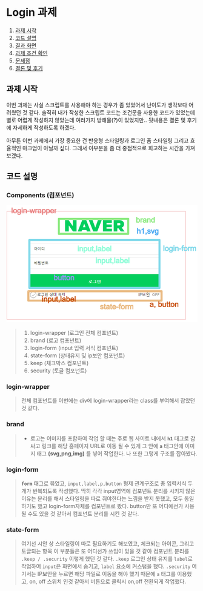 # Login 과제

1. [과제 시작](#과제-시작)
2. [코드 설명](#코드-설명)
3. [결과 화면](#결과-화면)
4. [과제 조건 확인](#과제-조건-확인)
5. [문제점](#문제점)
6. [결론 및 후기](#결론-및-후기)

## 과제 시작

이번 과제는 사실 스크립트를 사용해야 하는 경우가 좀 있었어서 난이도가 생각보다 어려웠던 것 같다.
솔직히 내가 작성한 스크립트 코드는 조건문을 사용한 코드가 있었는데 별로 어렵게 작성하지 않았는데 여러가지 방해물(?)이 있었지만.. 뒷내용은 결론 및 후기에 자세하게 작성하도록 하겠다.

아무튼 이번 과제에서 가장 중요한 건 반응형 스타일링과 로그인 폼 스타일링 그리고 효율적인 마크업이 아닐까 싶다. 그래서 이부분을 좀 더 중점적으로 회고하는 시간을 가져 보겠다.

## 코드 설명

### Components (컴포넌트)

<img src="./images/code.png">

> 1. login-wrapper (로그인 전체 컴포넌트)
> 2. brand (로고 컴포넌트)
> 3. login-form (input 입력 서식 컴포넌트)
> 4. state-form (상태유지 및 ip보안 컴포넌트)
> 5. keep (체크박스 컴포넌트)
> 6. security (토글 컴포넌트)

### login-wrapper

> 전체 컴포넌트를 이번에는 div에 login-wrapper라는 class를 부여해서 잡았던 것 같다.

### brand

> - 로고는 이미지를 포함하여 작업 할 때는 주로 웹 사이트 내에서 **`h1`** 태그로 감싸고 링크를 해당 홈페이지 URL로 이동 될 수 있게 그 안에 **`a`** 태그안에 이미지 태그 **(svg,png,img)** 를 넣어 작업한다. 나 또한 그렇게 구조를 잡아봤다.

### login-form

> **`form`** 태그로 묶었고, `input,label,p,button` 형제 관계구조로 총 입력서식 두개가 반복되도록 작성했다. 딱히 각각 input영역에 컴포넌트 분리를 시키지 않은 이유는 분리를 해서 스타일링을 따로 줘야한다는 느낌을 받지 못했고, 모두 동일하기도 했고 login-form자체를 컴포넌트로 봤다. button만 또 어디에선가 사용될 수도 있을 것 같아서 컴포넌트 분리를 시킨 것 같다.

### state-form

> 여기선 시안 상 스타일링이 따로 필요하기도 해보였고, 체크되는 아이콘, 그리고 토글되는 항목 이 부분들은 또 어디선가 쓰임이 있을 것 같아 컴포넌트 분리를 `.keep / .security` 이렇게 했던 것 같다.
> `.keep` 로그인 상태 유지를 `label`로 작업하여 `input`은 화면에서 숨기고, `label` 요소에 커스텀을 했다.
> `.security` 여기서는 IP보안을 누르면 해당 파일로 이동을 해야 했기 때문에 `a` 태그를 이용했고, on, off 스위치 인것 같아서 버튼으로 클릭시 on,off 전환되게 작업했다.
